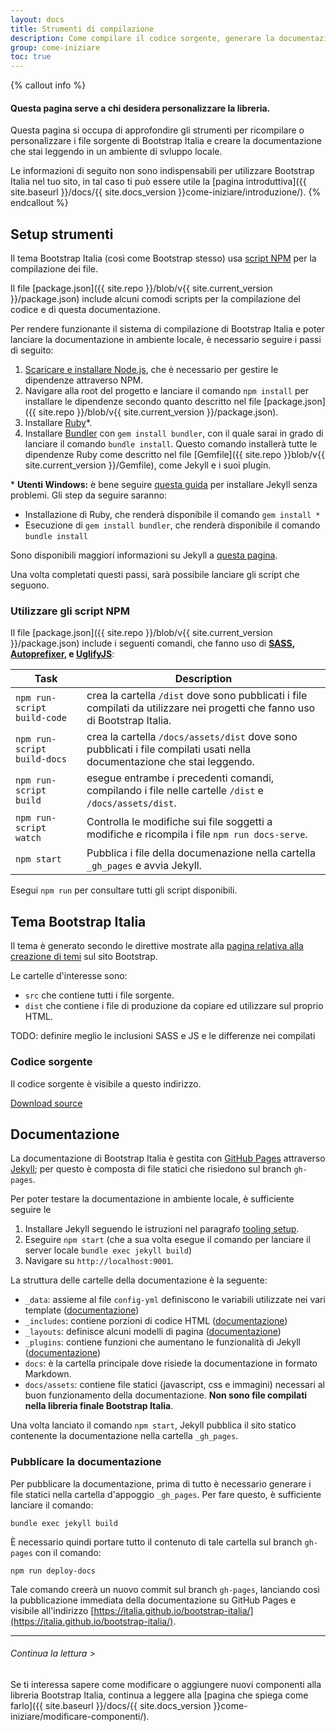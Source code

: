 ```yaml
---
layout: docs
title: Strumenti di compilazione
description: Come compilare il codice sorgente, generare la documentazione, ed altro.
group: come-iniziare
toc: true
---
```


{% callout info %}
#### Questa pagina serve a chi desidera personalizzare la libreria.

Questa pagina si occupa di approfondire gli strumenti per ricompilare o personalizzare i file sorgente di Bootstrap Italia
e creare la documentazione che stai leggendo in un ambiente di svluppo locale.

Le informazioni di seguito non sono indispensabili per utilizzare Bootstrap Italia nel tuo sito, in tal caso ti può essere
utile la [pagina introduttiva]({{ site.baseurl }}/docs/{{ site.docs_version }}come-iniziare/introduzione/).
{% endcallout %}

## Setup strumenti

Il tema Bootstrap Italia (così come Bootstrap stesso) usa [script NPM](https://docs.npmjs.com/misc/scripts) per la
compilazione dei file.

Il file [package.json]({{ site.repo }}/blob/v{{ site.current_version }}/package.json) include
alcuni comodi scripts per la compilazione del codice e di questa documentazione.

Per rendere funzionante il sistema di compilazione di Bootstrap Italia e poter lanciare la documentazione in ambiente locale,
è necessario seguire i passi di seguito:

1. [Scaricare e installare Node.js](https://nodejs.org/download/), che è necessario per gestire le dipendenze attraverso NPM.
2. Navigare alla root del progetto e lanciare il comando `npm install` per installare le dipendenze secondo quanto
descritto nel file [package.json]({{ site.repo }}/blob/v{{ site.current_version }}/package.json).
3. Installare [Ruby][install-ruby]*.
4. Installare [Bundler][gembundler] con `gem install bundler`, con il quale sarai in grado di lanciare
il comando `bundle install`. Questo comando installerà tutte le dipendenze Ruby come descritto nel file
[Gemfile]({{ site.repo }}blob/v{{ site.current_version }}/Gemfile), come Jekyll e i suoi plugin.

\* **Utenti Windows:** è bene seguire [questa guida][jekyll-windows] per installare Jekyll senza problemi. Gli step da
seguire saranno:
- Installazione di Ruby, che renderà disponibile il comando `gem install *`
- Esecuzione di `gem install bundler`, che renderà disponibile il comando `bundle install`
  
Sono disponibili maggiori informazioni su Jekyll a [questa pagina][jekyll].

Una volta completati questi passi, sarà possibile lanciare gli script che seguono.

### Utilizzare gli script NPM

Il file [package.json]({{ site.repo }}/blob/v{{ site.current_version }}/package.json) include i seguenti comandi, che
fanno uso di  **[SASS][sass], [Autoprefixer][autoprefixer], e [UglifyJS][uglify]**:

| Task | Description |
| --- | --- |
| `npm run-script build-code` | crea la cartella `/dist` dove sono pubblicati i file compilati da utilizzare nei progetti che fanno uso di Bootstrap Italia. |
| `npm run-script build-docs` | crea la cartella `/docs/assets/dist` dove sono pubblicati i file compilati usati nella documentazione che stai leggendo. |
| `npm run-script build` | esegue entrambe i precedenti comandi, compilando i file nelle cartelle `/dist` e `/docs/assets/dist`. |
| `npm run-script watch` | Controlla le modifiche sui file soggetti a modifiche e ricompila i file `npm run docs-serve`. |
| `npm start` | Pubblica i file della documenazione nella cartella `_gh_pages` e avvia Jekyll. |

Esegui `npm run` per consultare tutti gli script disponibili.

## Tema Bootstrap Italia

Il tema è generato secondo le direttive mostrate alla [pagina relativa alla creazione di temi][bootstrap-themes] sul sito Bootstrap.

Le cartelle d'interesse sono:

- `src` che contiene tutti i file sorgente.
- `dist` che contiene i file di produzione da copiare ed utilizzare sul proprio HTML.

<div class="alert alert-warning" role="alert">
  TODO: definire meglio le inclusioni SASS e JS e le differenze nei compilati
</div>

### Codice sorgente

Il codice sorgente è visibile a questo indirizzo.

<a href="{{ site.repo }}tree/v{{ site.current_version }}/{{ site.download.source }}" class="btn btn-bd-primary" onclick="ga('send', 'event', 'Getting started', 'Download', 'Download source');">Download source</a>

## Documentazione

La documentazione di Bootstrap Italia è gestita con [GitHub Pages](https://pages.github.com/) attraverso [Jekyll][jekyll];
per questo è composta di file statici che risiedono sul branch `gh-pages`.

Per poter testare la documentazione in ambiente locale, è sufficiente seguire le 

1. Installare Jekyll seguendo le istruzioni nel paragrafo [tooling setup](#tooling-setup).
2. Eseguire `npm start` (che a sua volta esegue il comando per lanciare il server locale `bundle exec jekyll build`)
3. Navigare su `http://localhost:9001`.

La struttura delle cartelle della documentazione è la seguente:

- `_data`: assieme al file `config-yml` definiscono le variabili utilizzate nei vari template ([documentazione][jekyll-data])
- `_includes`: contiene porzioni di codice HTML ([documentazione][jekyll-includes])
- `_layouts`: definisce alcuni modelli di pagina ([documentazione][jekyll-themes])
- `_plugins`: contiene funzioni che aumentano le funzionalità di Jekyll ([documentazione][jekyll-plugins])
- `docs`: è la cartella principale dove risiede la documentazione in formato Markdown.
- `docs/assets`: contiene file statici (javascript, css e immagini) necessari al buon funzionamento della documentazione. **Non sono file compilati nella libreria finale Bootstrap Italia**.

Una volta lanciato il comando `npm start`, Jekyll pubblica il sito statico contenente la documentazione nella cartella `_gh_pages`.

### Pubblicare la documentazione

Per pubblicare la documentazione, prima di tutto è necessario generare i file statici nella cartella d'appoggio `_gh_pages`.
Per fare questo, è sufficiente lanciare il comando:

`bundle exec jekyll build`

È necessario quindi portare tutto il contenuto di tale cartella sul branch `gh-pages` con il comando:

`npm run deploy-docs`

Tale comando creerà un nuovo commit sul branch `gh-pages`, lanciando così la pubblicazione immediata della documentazione
su GitHub Pages e visibile all'indirizzo [https://italia.github.io/bootstrap-italia/](https://italia.github.io/bootstrap-italia/).

[bootstrap-themes]: https://getbootstrap.com/docs/4.0/getting-started/theming/
[autoprefixer]: https://github.com/postcss/autoprefixer
[uglify]: https://github.com/mishoo/UglifyJS2
[sass]: http://sass-lang.com/
[install-ruby]: https://www.ruby-lang.org/en/documentation/installation/
[gembundler]: https://bundler.io/
[jekyll]: https://jekyllrb.com/docs/home/
[jekyll-windows]: https://jekyllrb.com/docs/windows/#installation-via-rubyinstaller
[jekyll-data]: https://jekyllrb.com/docs/datafiles/
[jekyll-includes]: https://jekyllrb.com/docs/includes/
[jekyll-themes]: https://jekyllrb.com/docs/themes/
[jekyll-plugins]: https://jekyllrb.com/docs/plugins/

---

###### Continua la lettura >

Se ti interessa sapere come modificare o aggiungere nuovi componenti alla libreria Bootstrap Italia,
continua a leggere alla [pagina che spiega come farlo]({{ site.baseurl }}/docs/{{ site.docs_version }}come-iniziare/modificare-componenti/).

